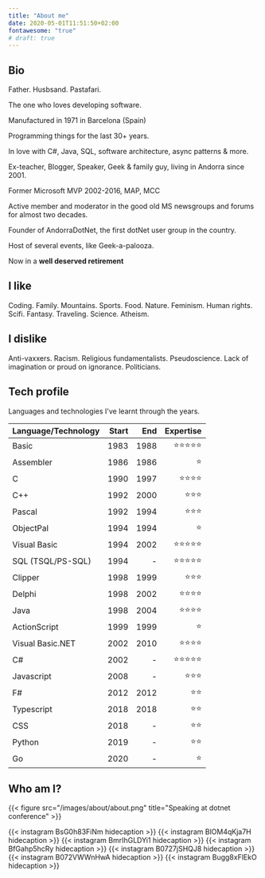 ```yaml
---
title: "About me"
date: 2020-05-01T11:51:50+02:00
fontawesome: "true"
# draft: true
---
```

## Bio

Father. Husbsand. Pastafari.

The one who loves developing software.

Manufactured in 1971 in Barcelona (Spain)

Programming things for the last 30+ years.

In love with C#, Java, SQL, software architecture, async patterns & more. 

Ex-teacher, Blogger, Speaker, Geek & family guy, living in Andorra since 2001.

Former Microsoft MVP 2002-2016, MAP, MCC

Active member and moderator in the good old MS newsgroups and forums for almost two decades.

Founder of AndorraDotNet, the first dotNet user group in the country. 

Host of several events, like Geek-a-palooza.

Now in a **well deserved retirement** 

## I like

Coding. Family. Mountains. Sports. Food. Nature. Feminism. Human rights. Scifi. Fantasy. Traveling. Science. Atheism.

## I dislike

Anti-vaxxers. Racism. Religious fundamentalists. Pseudoscience. Lack of imagination or proud on ignorance. Politicians.

## Tech profile

Languages and technologies I've learnt through the years.

| Language/Technology | Start |  End | Expertise |
|---------------------|------:|-----:|----------:|
| Basic               |  1983 | 1988 |     :star::star::star::star::star: |
| Assembler           |  1986 | 1986 |     :star: |
| C                   |  1990 | 1997 |     :star::star::star::star: |
| C++                 |  1992 | 2000 |     :star::star::star: |
| Pascal              |  1992 | 1994 |     :star::star::star: |
| ObjectPal           |  1994 | 1994 |     :star: |
| Visual Basic        |  1994 | 2002 |     :star::star::star::star::star: |
| SQL (TSQL/PS-SQL)   |  1994 |    - |     :star::star::star::star::star: |
| Clipper             |  1998 | 1999 |     :star::star::star: |
| Delphi              |  1998 | 2002 |     :star::star::star::star: |
| Java                |  1998 | 2004 |     :star::star::star::star: |
| ActionScript        |  1999 | 1999 |     :star: |
| Visual Basic.NET    |  2002 | 2010 |     :star::star::star::star: |
| C#                  |  2002 |    - |     :star::star::star::star::star: |
| Javascript          |  2008 |    - |     :star::star::star: |
| F#                  |  2012 | 2012 |     :star::star: |
| Typescript          |  2018 | 2018 |     :star::star: |
| CSS                 |  2018 |    - |     :star::star: |
| Python              |  2019 |    - |     :star::star: |
| Go                  |  2020 |    - |     :star: |

## Who am I?

{{< figure src="/images/about/about.png" title="Speaking at dotnet conference" >}}

{{< instagram BsG0h83FiNm hidecaption >}}
{{< instagram BlOM4qKja7H hidecaption >}}
{{< instagram BmrIhGLDYi1 hidecaption >}}
{{< instagram BfGahp5hcRy hidecaption >}}
{{< instagram B0727jSHQJ8 hidecaption >}}
{{< instagram B072VWWnHwA hidecaption >}}
{{< instagram Bugg8xFlEkO hidecaption >}}